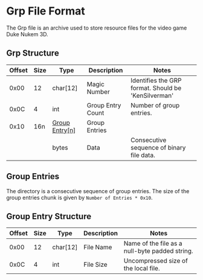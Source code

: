 # Grp File Format
The Grp file is an archive used to store resource files for the video game Duke Nukem 3D.


## Grp Structure
| Offset | Size | Type           | Description           | Notes                                                   |
|--------|------|----------------|-----------------------|---------------------------------------------------------|
| 0x00   | 12   | char[12]       | Magic Number          | Identifies the GRP format. Should be 'KenSilverman'     |
| 0x0C   | 4    | int            | Group Entry Count     | Number of group entries.                                |
| 0x10   | 16n  | [Group Entry[n]](#group-entries) | Group Entries         |                                                         |
|        |      | bytes          | Data                  | Consecutive sequence of binary file data.               |


## Group Entries
The directory is a consecutive sequence of group entries. The size of the group entries chunk is given by ```Number of Entries * 0x10```.

## Group Entry Structure
| Offset  | Size  | Type     | Description       | Notes                                                     |
|---------|-------|----------|-------------------|-----------------------------------------------------------|
| 0x00    | 12    | char[12] | File Name         | Name of the file as a null-byte padded string.            |
| 0x0C    | 4     | int      | File Size         | Uncompressed size of the local file.                      |
